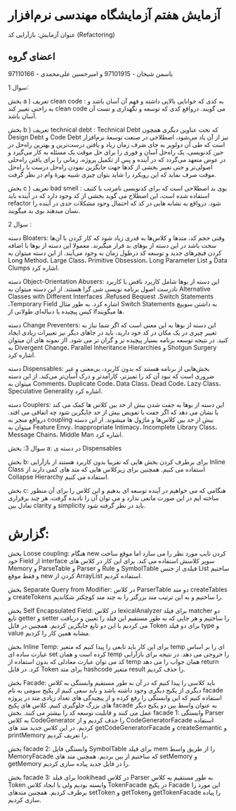 
 # آزمایش هفتم آزمایشگاه مهندسی نرم‌افزار
عنوان آزمایش:
بازآرایی کد (Refactoring) 
 ## اعضای گروه
 یاسمن شیخان - 97101915 و امیرحسین علی‌محمدی - 97110166
 
 
سوال 1:

بخش a ) تعریف clean code : به کدی که خوانایی بالایی داشته و فهم آن آسان باشد و به راحتی تغییر کند clean code می گویند. درواقع کدی که توسعه و نگهداری و تست آن آسان باشد.

بخش b ) تعریف technical debt : Technical Debt که تحت عناوین دیگری همچون Design Debt و Code Debt نیز از آن یاد می‌شود، اصطلاحی در صنعت توسعهٔ نرم‌افزار است که طی آن دولوپر به جای صَرف زمان زیاد و یافتن درست‌ترین و بهترین راه‌حل در حین کدنویسی، یک راه‌حل آسان و فوری را برای حل موقت یک مسئله به کار می‌گیرد و در عوض متعهد می‌گردد که در آینده و پس از تکمیل پروژه، زمانی را برای یافتن راه‌حلی اصولی‌تر و حتی تغییر بخشی از کد‌ها جهت جایگزین نمودن راه‌حل درست با راه‌حل موقت صرف نماید که این رویکرد را شاید بتوان چیزی شبیه بهره‌ٔ وام در نظر گرفت.

بخش c ) تعریف bad smell : بوی بد اصطلاحی است که برای کدنویسی نامرتب یا کثیف استفاده شده است، این اصطلاح می گوید بخشی از کد وجود دارد که در آینده باید refactor شود. درواقع به نشانه هایی در کد که احتمال وجود مشکلات جدی در آینده را نسان میدهند بوی بد میگویند.

سوال 2 :

دسته Bloaters:
وقتی حجم کد، متدها و کلاس‌ها به قدری زیاد شود که کار کردن با آن‌ها سخت باشد در این دسته از بوهای بد قرار میگیرند. معمولا این دسته‌ از بوها با اضافه کردن فیچرهای جدید و توسعه کد درطول زمان به وجود می‌آیند. 
از این دسته میتوان به Long Method، Large Class، Primitive Obsession، Long Parameter List و Data Clumps اشاره کرد.



دسته Object-Orientation Abusers:
این دسته از بوها شامل کاربرد ناقص یا کاربرد نادرست اصول برنامه نویسی شی گرا هستند.
از این دسته میتوان به Alternative Classes with Different Interfaces ،Refused Bequest ،Switch Statements ،Temporary Field اشاره کرد. به طور مثال Switch Statements به داشتن سوییچ کیس پیچیده یا دنباله‌ای طولانی از ifها میگویند.


دسته Change Preventers:
این دسته از بوها به این معنی است که اگر شما نیاز به تغییر چیزی در یک مکان در کد خود دارید، باید در جاهای دیگر نیز تغییرات زیادی ایجاد کنید. در نتیجه توسعه برنامه بسیار پیچیده تر و گران تر می شود. ااز نمونه های ان میتوان به Divergent Change،
Parallel Inheritance Hierarchies و 
Shotgun Surgery اشاره کرد.


دسته Dispensables:
بخش‌هایی از برنامه هستند که بدون کاربرد، بی‌معنی و غیر ضروری است که نبود آن کد را تمیزتر، کارآمدتر و درک آسان‌تر می‌کند.
از این دسته میتوان به Comments، Duplicate Code، Data Class، Dead Code، Lazy Class، Speculative Generality اشاره کرد.

دسته Couplers:
این دسته از بوها به جفت شدن بیش از حد بین کلاس ها کمک می کند یا نشان می دهد که اگر جفت با تفویض بیش از حد جایگزین شود چه اتفاقی می افتد. درواقع منجر به coupling بیش از حد بین کلاس‌ها و ماژول ها میشوند. از این دسته میتوان به Feature Envy، Inappropriate Intimacy، Incomplete Library Class، Message Chains، Middle Man اشاره کرد.


سوال 3:
بخش a:
در دسته ی Dispensables 

بخش b:
برای برطرف کردن بخش هایی که تقریبا بدون کاربرد هستند از بازآرایی Inline Class استفاده می کنیم. همچنین برای زیرکلاس هایی که متد های کمی دارند از Collapse Hierarchy استفاده می کنیم.

بخش c:
هنگامی که می خواهیم در آینده توسعه ای بدهیم و این کلاس را برای آن منظور ساخته ایم در این صورت مانعی ندارد و می توان آن را نادیده گرفت. هر چند برقراری تعادل بین clarity و simplicity باید در نظر گرفته شود.

# گزارش:
بخش Loose coupling: 
هنگام new کردن تایپ مورد نظر را می سازد اما موقع ساخت خود Field از interface سوپر کلاسش استفاده می کند. 
برای این کار در کلاس های Memory و ParseTable و Parser و Rule و SymbolTable فیلدی از جنس List ساختیم و فقط موقع new کردن از ArrayList استفاده کردیم.

بخش Separate Query from Modifier:
در کلاس ParserTable دو متد createTables و createTokens را ساختیم و به این ترتیب متد بزرگتر را به چند متد کوچکتر شکاندیم.

بخش Self Encapsulated Field:
در کلاس lexicalAnalyzer برای فیلد matcher دو تابع getter و setter را ساختیم و هر جایی که به طور مستقیم این فیلد را تعیین و دریافت می کردیم با این دو تابع جایگزین کردیم. همچنین در فایل Token برای دو فیلد type و value مشابه همین کار را کردیم.

بخش Inline Temp:
برای این کار باید تابعی را پیدا کنیم که متغیر temp ای را بر اساس عبارت ساده ای set کرده است و همان temp را خروجی می دهد. در نتیجه برای بازآرایی کد می توان عبارت معادلی که بدون استفاده از temp همان جواب را می دهد return کرد.
در فایل Token برای متد hashcode متغیر result را حذف کردیم.

بخش Facade:
باید کلاسی را پیدا کنیم که در آن به طور مستقیم وابستگی به کلاس دیگری از پکیج دیگری وجود داشته باشد و باید سعی کنیم از پکیج سومی به نام facade استفاده کنیم که این وابستگی را رفع کرده و از پیچیدگی های تعداد زیادی متد در پروژه های بزرگ جلوگیری کنیم. 
کلاس های پکیج facade به عنوان واسط بین دو پکیج دیگر عمل می کنند و قابلیت توسعه کد را بیشتر می کنند.
بخش facade 1:
وابستگی Parser به کلاس CodeGenerator را حذف کردیم و از CodeGeneratorFacade استفاده کردیم. در این کلاس جدید متد های getCodeGeneratorFacade و createSemantic و printMemory را تعریف کردیم.

بخش facade 2:
وابستگی فایل SymbolTable برای فیلد mem را از طریق واسط MemoryFacade که ساختیم از بین بردیم. 
همچنین متد های setMemory و getMemory را در فایل جدید پیاده سازی کردیم.

بخش facade 3:
برای فیلد lookihead در کلاس Parser به طور مستقیم به کلاس Token وابسته بودیم ولی با ایجاد کلاس TokenFacade در پکیج Facade این مورد را برطرف کردیم.
همچنین متدهای setToken و getTokenو  getTokenFacade را پیاده سازی کردیم.



